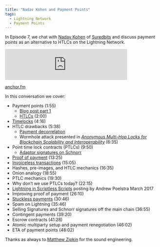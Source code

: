 ```yaml
---
title: "Nadav Kohen and Payment Points"
tags:
  - Lightning Network
  - Payment Points
---
```


In Episode 7, we chat with [Nadav Kohen](https://twitter.com/nadav_kohen) of [Suredbits](https://suredbits.com/) and discuss payment points as an alternative to HTLCs on the Lightning Network.

<iframe src="https://anchor.fm/chaincode/embed/episodes/XXXX" height="102px" width="400px" frameborder="0" scrolling="no"></iframe>

[anchor.fm](https://anchor.fm/chaincode/episodes/XXXX)

In this conversation we cover:

- Payment points (1:55)
  - [Blog post part 1](https://suredbits.com/payment-points-part-1/)
  - [HTLCs](https://wiki.ion.radar.tech/tech/bitcoin/hltc) (2:00)
- [Timelocks](https://en.bitcoin.it/wiki/Timelock) (4:16)
- HTLC drawbacks (5:38)
  - [Payment decorrelation](https://medium.com/@rusty_lightning/decorrelation-of-lightning-payments-7b6579db96b0)
  - Wormhole attack presented in [*Anonymous Multi-Hop Locks for Blockchain Scalability and Interoperability*](https://eprint.iacr.org/2018/472.pdf) (6:35)
- Point time lock contracts (PTLCs) (9:50)
  - [Adaptor signatures on Schnorr](https://download.wpsoftware.net/bitcoin/wizardry/mw-slides/2017-05-milan-meetup/slides.pdf)
- [Proof of payment](https://github.com/lightningnetwork/lightning-rfc/blob/master/11-payment-encoding.md#tagged-fields) (13:25)
- [Invoiceless transactions](https://bitcoinops.org/en/topics/spontaneous-payments/) (15:05)
- Hashes, pre-images, and HTLC mechanics (16:35)
- Onion analogy (18:55)
- PTLC mechanics (19:30)
- Why don’t we use PTLCs today? (22:15)
- [Lightning in Scriptless Scripts](https://lists.launchpad.net/mimblewimble/msg00086.html) posting by Andrew Poelstra March 2017
- Improving proof of payment (26:10)
- [Stuckless payments](https://suredbits.com/payment-points-part-2-stuckless-payments/) (30:46)
- Spam on Lightning (35:46)
- Selling Signatures and Schnorr signatures off the main chain (36:55)
- Contingent payments (39:20)
- Escrow contracts (41:28)
- Atomic multiparty setup and payment renegotiation (46:02)
- ETA of payment points (48:02)


Thanks as always to [Matthew Zipkin](https://twitter.com/MatthewZipkin) for the sound
engineering.

